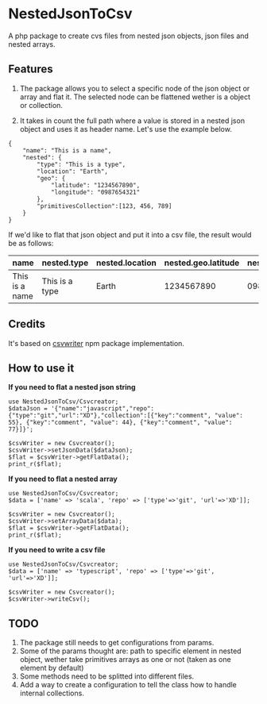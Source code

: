 # NestedJsonToCsv
A php package to create cvs files from nested json objects, json files and nested arrays.

## Features
1. The package allows you to select a specific node of the json object or array and flat it. The selected node can be flattened wether is a object or collection.

2. It takes in count the full path where a value is stored in a nested json object and uses it as header name. Let's use the example below.

```
{
	"name": "This is a name",
	"nested": {
		"type": "This is a type",
		"location": "Earth",
		"geo": {
			"latitude": "1234567890",
			"longitude": "0987654321"
		},
		"primitivesCollection":[123, 456, 789]
	}	
}
```
If we'd like to flat that json object and put it into a csv file, the result would be as follows:

| name             | nested.type      | nested.location | nested.geo.latitude | nested.geo.longitude | nested.primitivesCollection | 
|------------------|------------------|-----------------|---------------------|----------------------|-----------------------------| 
| This is a name | This is a type | Earth           | 1234567890          | 0987654321           | 123, 456, 789               | 


## Credits
It's based on [csvwriter](https://www.npmjs.com/package/csvwriter) npm package implementation.

## How to use it
**If you need to flat a nested json string**

```
use NestedJsonToCsv/Csvcreator;
$dataJson = '{"name":"javascript","repo":{"type":"git","url":"XD"},"collection":[{"key":"comment", "value": 55}, {"key":"comment", "value": 44}, {"key":"comment", "value": 77}]}';

$csvWriter = new Csvcreator();
$csvWriter->setJsonData($dataJson);
$flat = $csvWriter->getFlatData();
print_r($flat);
```


**If you need to flat a nested array**

```
use NestedJsonToCsv/Csvcreator;
$data = ['name' => 'scala', 'repo' => ['type'=>'git', 'url'=>'XD']];

$csvWriter = new Csvcreator();
$csvWriter->setArrayData($data);
$flat = $csvWriter->getFlatData();
print_r($flat);
```
**If you need to write a csv file**

```
use NestedJsonToCsv/Csvcreator;
$data = ['name' => 'typescript', 'repo' => ['type'=>'git', 'url'=>'XD']];

$csvWriter = new Csvcreator();
$csvWriter->writeCsv();

```
## TODO
1. The package still needs to get configurations from params. 
2. Some of the params thought are: path to specific element in nested object, wether take primitives arrays as one or not (taken as one element by default)
3. Some methods need to be splitted into different files.
4. Add a way to create a configuration to tell the class how to handle internal collections. 
